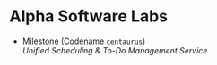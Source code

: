 Alpha Software Labs
===

- [Milestone (Codename `centaurus`)](https://github.com/AlphaSWLabs/centaurus)   
  *Unified Scheduling & To-Do Management Service*
